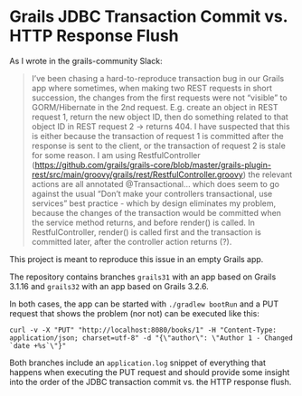 # Grails JDBC Transaction Commit vs. HTTP Response Flush

As I wrote in the grails-community Slack:

> I’ve been chasing a hard-to-reproduce transaction bug in our Grails app where sometimes, when making two
> REST requests in short succession, the changes from the first requests were not “visible” to GORM/Hibernate
> in the 2nd request. E.g. create an object in REST request 1, return the new object ID, then do something
> related to that object ID in REST request 2 -> returns 404. I have suspected that this is either because the
> transaction of request 1 is committed after the response is sent to the client, or the transaction of request 2
> is stale for some reason. I am using RestfulController
> (https://github.com/grails/grails-core/blob/master/grails-plugin-rest/src/main/groovy/grails/rest/RestfulController.groovy)
> the relevant actions are all annotated @Transactional… which does seem to go against the usual
> “Don’t make your controllers transactional, use services” best practice - which by design eliminates my problem,
> because the changes of the transaction would be committed when the service method returns, and before render()
> is called. In RestfulController, render() is called first and the transaction is committed later,
> after the controller action returns (?).

This project is meant to reproduce this issue in an empty Grails app.

The repository contains branches `grails31` with an app based on Grails 3.1.16 and `grails32` with an app
based on Grails 3.2.6.

In both cases, the app can be started with `./gradlew bootRun` and a PUT request that shows the problem (nor not) can be executed like this:

```
curl -v -X "PUT" "http://localhost:8080/books/1" -H "Content-Type: application/json; charset=utf-8" -d "{\"author\": \"Author 1 - Changed `date +%s`\"}"
```

Both branches include an `application.log` snippet of everything that happens when executing the PUT request
and should provide some insight into the order of the JDBC transaction commit vs. the HTTP response flush.
